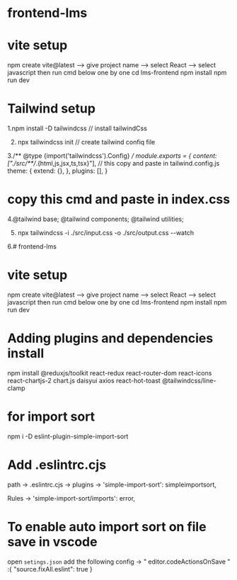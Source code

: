 
# frontend-lms
# vite setup
npm create vite@latest
--> give project name
--> select React
--> select javascript
then run cmd below one by one
cd lms-frontend
  npm install
  npm run dev
 

 # Tailwind setup
 1.npm install -D tailwindcss  // install tailwindCss

2. npx tailwindcss init  // create tailwind confiq file 

 3./** @type {import('tailwindcss').Config} */
module.exports = {
  content: ["./src/**/*.{html,js,jsx,ts,tsx}"], // this copy and paste in tailwind.config.js 
  theme: {
    extend: {},
  },
  plugins: [],
}
# copy this cmd and paste in index.css
 4.@tailwind base;
@tailwind components;
@tailwind utilities;

5. npx tailwindcss -i ./src/input.css -o ./src/output.css --watch

6.# frontend-lms
# vite setup
npm create vite@latest
--> give project name
--> select React
--> select javascript
then run cmd below one by one
cd lms-frontend
  npm install
  npm run dev
 
 # Adding  plugins and  dependencies install 
 npm install @reduxjs/toolkit react-redux react-router-dom react-icons react-chartjs-2 chart.js daisyui axios react-hot-toast @tailwindcss/line-clamp


 # for import sort 
 npm i -D eslint-plugin-simple-import-sort

 # Add .eslintrc.cjs
 path -> .eslintrc.cjs -> plugins ->  'simple-import-sort': simpleimportsort,

 Rules -> 'simple-import-sort/imports': error,

 # To enable auto import  sort on file save  in vscode 

 open `setings.json`
 add the following  config -> " editor.codeActionsOnSave " :{
  "source.fixAll.eslint": true
 }
